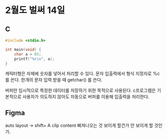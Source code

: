 # 2월도 벌써 14일

## C

```c
#include <stdio.h>

int main(void) {
    char a = 65;
    printf("%c\n", a);
}
```

캐릭터형은 자체에 숫자를 넣어서 처리할 수 있다. 문자 입출력에서 형식 지정자로 %c를 쓴다.
한개의 문자 입력 받을 때 getchar() 를 쓴다.

버퍼란 임시적으로 특정한 데이터를 저장하기 위한 목적으로 사용된다.
c프로그램은 기본적으로 사용자가 의도하지 않아도 자동으로 버퍼를 이용해 입출력을 처리한다.

## Figma

auto layout -> shift+ A
clip content 삐져나오는 것 보이게 할건가 안 보이게 할 것인가.

